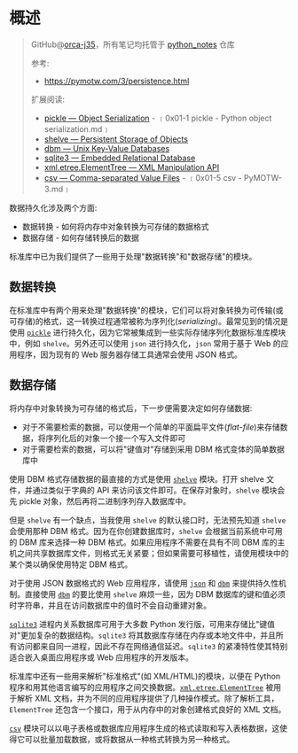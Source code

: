 # 概述
> GitHub@[orca-j35](https://github.com/orca-j35)，所有笔记均托管于 [python_notes](https://github.com/orca-j35/python_notes) 仓库
>
> 参考:
>
> - https://pymotw.com/3/persistence.html
>
> 扩展阅读:
>
> - [pickle — Object Serialization](https://pymotw.com/3/pickle/index.html) - ﹝0x01-1 pickle - Python object serialization.md﹞
> - [shelve — Persistent Storage of Objects](https://pymotw.com/3/shelve/index.html)
> - [dbm — Unix Key-Value Databases](https://pymotw.com/3/dbm/index.html)
> - [sqlite3 — Embedded Relational Database](https://pymotw.com/3/sqlite3/index.html)
> - [xml.etree.ElementTree — XML Manipulation API](https://pymotw.com/3/xml.etree.ElementTree/index.html)
> - [csv — Comma-separated Value Files](https://pymotw.com/3/csv/index.html) - ﹝0x01-5 csv - PyMOTW-3.md﹞
>
> 

数据持久化涉及两个方面:

- 数据转换 - 如何将内存中对象转换为可存储的数据格式
- 数据存储 - 如何存储转换后的数据

标准库中已为我们提供了一些用于处理"数据转换"和"数据存储"的模块。

## 数据转换

在标准库中有两个用来处理"数据转换"的模块，它们可以将对象转换为可传输(或可存储)的格式，这一转换过程通常被称为序列化(*serializing*)。最常见到的情况是使用 [`pickle`](https://pymotw.com/3/pickle/index.html#module-pickle) 进行持久化，因为它常被集成到一些实际存储序列化数据标准库模块中，例如 `shelve`。另外还可以使用 `json` 进行持久化，`json` 常用于基于 Web 的应用程序，因为现有的 Web 服务器存储工具通常会使用 JSON 格式。

## 数据存储

将内存中对象转换为可存储的格式后，下一步便需要决定如何存储数据:

- 对于不需要检索的数据，可以使用一个简单的平面扁平文件(*flat*-*file*)来存储数据，将序列化后的对象一个接一个写入文件即可
- 对于需要检索的数据，可以将"键值对"存储到采用 DBM 格式变体的简单数据库中

使用 DBM 格式存储数据的最直接的方式是使用 [`shelve`](https://pymotw.com/3/shelve/index.html#module-shelve) 模块。打开 shelve 文件，并通过类似于字典的 API 来访问该文件即可。在保存对象时，`shelve` 模块会先 pickle 对象，然后再将二进制序列存入数据库中。

但是 `shelve` 有一个缺点，当我使用 `shelve` 的默认接口时，无法预先知道 `shelve` 会使用那种 DBM 格式。因为在你创建数据库时，`shelve` 会根据当前系统中可用的 DBM 库来选择一种 DBM 格式。如果应用程序不需要在具有不同 DBM 库的主机之间共享数据库文件，则格式无关紧要；但如果需要可移植性，请使用模块中的某个类以确保使用特定 DBM 格式。

对于使用 JSON 数据格式的 Web 应用程序，请使用 [`json`](https://pymotw.com/3/json/index.html#module-json) 和 [`dbm`](https://pymotw.com/3/dbm/index.html#module-dbm) 来提供持久性机制。直接使用 [`dbm`](https://pymotw.com/3/dbm/index.html#module-dbm) 的要比使用 `shelve` 麻烦一些，因为 DBM 数据库的键和值必须时字符串，并且在访问数据库中的值时不会自动重建对象。

[`sqlite3`](https://pymotw.com/3/sqlite3/index.html#module-sqlite3) 进程内关系数据库可用于大多数 Python 发行版，可用来存储比"键值对"更加复杂的数据结构。`sqlite3` 将其数据库存储在内存或本地文件中，并且所有访问都来自同一进程，因此不存在网络通信延迟。`sqlite3` 的紧凑特性使其特别适合嵌入桌面应用程序或 Web 应用程序的开发版本。

标准库中还有一些用来解析"标准格式"(如 XML/HTML)的模块，以便在 Python 程序和用其他语言编写的应用程序之间交换数据。[`xml.etree.ElementTree`](https://pymotw.com/3/xml.etree.ElementTree/index.html#module-xml.etree.ElementTree) 被用于解析 XML 文档，并为不同的应用程序提供了几种操作模式。除了解析工具，`ElementTree` 还包含一个接口，用于从内存中的对象创建格式良好的 XML 文档。

[`csv`](https://pymotw.com/3/csv/index.html#module-csv) 模块可以以电子表格或数据库应用程序生成的格式读取和写入表格数据，这使得它可以批量加载数据，或将数据从一种格式转换为另一种格式。





